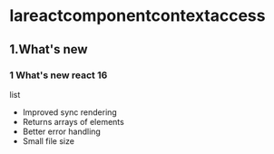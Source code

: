 # lareactcomponentcontextaccess
## 1.What's new
### 1 What's new react 16
list
- Improved sync rendering
- Returns arrays of elements
- Better error handling
- Small file size
